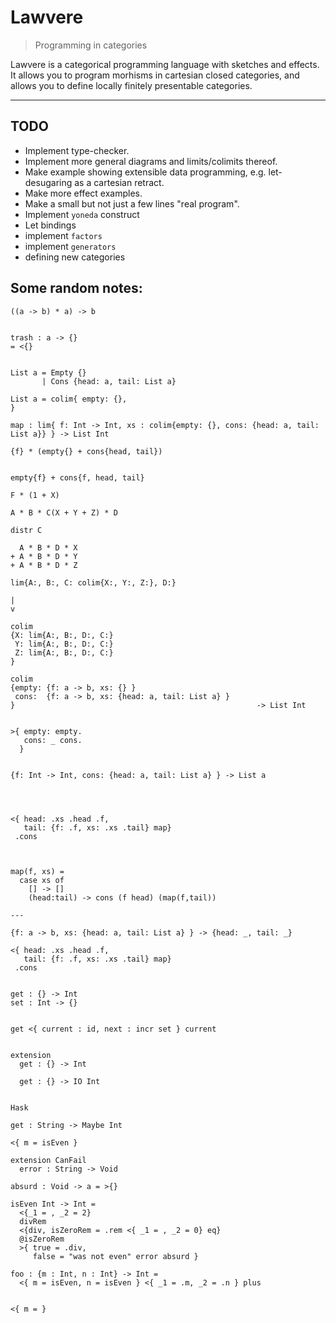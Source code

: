 # Lawvere

> Programming in categories

Lawvere is a categorical programming language with sketches and effects. It allows you to program morhisms in cartesian closed categories, and allows you to define locally finitely presentable categories.

---

## TODO

- Implement type-checker.
- Implement more general diagrams and limits/colimits thereof.
- Make example showing extensible data programming, e.g. let-desugaring as a cartesian retract.
- Make more effect examples.
- Make a small but not just a few lines "real program".
- Implement `yoneda` construct
- Let bindings
- implement `factors`
- implement `generators`
- defining new categories

## Some random notes:

```
((a -> b) * a) -> b


trash : a -> {}
= <{}


List a = Empty {}
       | Cons {head: a, tail: List a}

List a = colim{ empty: {},
}

map : lim{ f: Int -> Int, xs : colim{empty: {}, cons: {head: a, tail: List a}} } -> List Int

{f} * (empty{} + cons{head, tail})


empty{f} + cons{f, head, tail}

F * (1 + X)

A * B * C(X + Y + Z) * D    

distr C

  A * B * D * X
+ A * B * D * Y
+ A * B * D * Z

lim{A:, B:, C: colim{X:, Y:, Z:}, D:}

|
v

colim
{X: lim{A:, B:, D:, C:}
 Y: lim{A:, B:, D:, C:}
 Z: lim{A:, B:, D:, C:}
}

colim
{empty: {f: a -> b, xs: {} }
 cons:  {f: a -> b, xs: {head: a, tail: List a} }
}                                                      -> List Int


>{ empty: empty.
   cons: _ cons.
  }


{f: Int -> Int, cons: {head: a, tail: List a} } -> List a




<{ head: .xs .head .f,
   tail: {f: .f, xs: .xs .tail} map}
 .cons



map(f, xs) =
  case xs of
    [] -> []
    (head:tail) -> cons (f head) (map(f,tail))

---

{f: a -> b, xs: {head: a, tail: List a} } -> {head: _, tail: _}

<{ head: .xs .head .f,
   tail: {f: .f, xs: .xs .tail} map}
 .cons


get : {} -> Int
set : Int -> {}


get <{ current : id, next : incr set } current


extension
  get : {} -> Int

  get : {} -> IO Int


Hask

get : String -> Maybe Int
```

```
<{ m = isEven }
```


```
extension CanFail
  error : String -> Void

absurd : Void -> a = >{}

isEven Int -> Int =
  <{_1 = , _2 = 2}
  divRem
  <{div, isZeroRem = .rem <{ _1 = , _2 = 0} eq}
  @isZeroRem
  >{ true = .div,
     false = "was not even" error absurd }

foo : {m : Int, n : Int} -> Int =
  <{ m = isEven, n = isEven } <{ _1 = .m, _2 = .n } plus


```



```
<{ m = }
```

